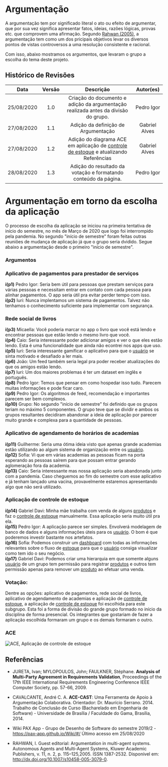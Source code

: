 
# Argumentação
A argumentação tem por significado literal o ato ou efeito de argumentar, que por sua vez significa apresentar fatos, ideias, razões lógicas, provas etc. que comprovem uma afirmação. Segundo [Rahwan (2005)](#Referências), a argumentação tem como um dos pricipais objetivos levar os diversos pontos de vistas controversos a uma resolução consistente e racional.

Com isso, abaixo mostramos os argumentos, que levaram o grupo a escolha do tema deste projeto.

## Histórico de Revisões

|    Data    | Versão |         Descrição         |           Autor(es)            |
| :--------: | :----: | :-----------------------: | :----------------------------: |
| 25/08/2020 |  1.0   |  Criação do documento e adição da argumentação realizada antes da divisão do grupo. | Pedro Igor | 
| 27/08/2020 |  1.1   |  Adição da definição de Argumentação | Gabriel Alves |
| 27/08/2020 |  1.2   |  Adição do diagrama ACE em aplicação de [controle de estoque](../Modeling/verbo?id=controle-de-estoque) e atualizando Referências | Gabriel Alves |
| 28/08/2020 |  1.3   |  Adição do resultado da votação e formatando conteúdo da página. | Pedro Igor |

# Argumentação em torno da escolha da aplicação
O processo de escolha da aplicação se iniciou na primeira tentativa de início do semestre, no mês de Março de 2020 que logo foi interrompido pela pandemia. No segundo "início de semestre" foram feitas outras reuniões de mudança de aplicação já que o grupo seria dvidido. Segue abaixo a argumentação desde o primeiro "início de semestre".
### Argumentos

### Aplicativo de pagamentos para prestador de serviços
**i(p1)** Pedro Igor: Seria bem útil para pessoas que prestam serviços para várias pessoas e necessitam entrar em contato com cada pessoa para alinhar pagamentos. O app seria útil pra evitar perder tempo com isso.<br>
**i(p2)** Iuri: Nunca implentamos um sistema de pagamentos. Talvez não tenhamos o conhecimento suficiente para implementar com segurança.<br>

### Rede social de livros
**i(p3)** Micaella: Você poderia marcar no app o livro que você está lendo e encontrar pessoas que estão lendo o mesmo livro que você.<br>
**i(p4)** Caio: Seria interessante poder adicionar amigos e ver o que eles estão lendo. Esta é uma funcionalidade que ainda não econtrei nos apps que uso.<br>
**i(p5)** Iuri: Seria interessante gamificar o aplicativo para que o [usuário](../Modeling/objeto?id=usuário) se sinta motivado e desafiado a ler mais.<br>
**i(p6)** João: Um feed também seria legal pra poder receber atualizações do que os amigos estão lendo.<br>
**i(p7)** Iuri: Um dos maiores problemas é ter um dataset em inglês e português.<br>
**i(p8)** Pedro Igor: Temos que pensar em como hospedar isso tudo. Parecem muitas informações e pode ficar caro.<br>
**i(p9)** Pedro Igor: Os algoritmos de feed, recomendação e importantes parecem ser bem complexos.<br>
**i(p10)** Grupo: No segundo "início de semestre" foi definido que os grupos teriam no máximo 5 componentes. O grupo teve que se dividir e ambos os grupos resultantes decidiram abandonar a ideia de aplicação por parecer muito grande e complexa para a quantidade de pessoas.<br>

### Aplicativo de agendamento de horários de academias
**i(p11)** Guilherme: Seria uma ótima ideia visto que apenas grande academias estão utilizando ao algum sistema de organização entre os [usuário](../Modeling/objeto?id=usuário).<br>
**i(p12)** Sofia: Vi que em várias academias as pessoas ficam na porta esperando as pessoas saírem para que possam entrar gerando aglomeração fora da academia.<br>
**i(p13)** Caio: Seria interessante mas nossa aplicação seria abandonada junto com a pandemia. Caso cheguemos ao fim do semestre com esse aplicativo e já tenham lançado uma vacina, provavelmente estaremos apresentando algo que não será utilizado.<br>

### Aplicação de controle de estoque
**i(p14)** Gabriel Davi: Minha mãe trabalha com venda de alguns [produtos](../Modeling/objeto?id=produto) e faz o [controle de estoque](../Modeling/verbo?id=controle-de-estoque) manualmente. Essa aplicação seria muito útil pra ela.<br>
**i(p15)** Pedro Igor: A aplicação parece ser simples. Envolverá modelagem de banco de dados e alguns informações úteis para os [usuário](../Modeling/objeto?id=usuário). O bom é que poderemos investir bastante nos artefatos.<br>
**i(p16)** Sofia: Podemos construir um [dashboard](../Modeling/objeto?id=dashboard) com todas as informações relevantes sobre o fluxo de [estoque](../Modeling/objeto?id=Estoque) para que o [usuário](../Modeling/objeto?id=usuário) consiga visualizar como tem ido o seu negócio.<br>
**i(p17)** Gabriel Davi: Podemos criar uma hierarquia em que somente alguns [usuário](../Modeling/objeto?id=usuário) de um grupo tem permissão para registrar [produtos](../Modeling/objeto?id=produto) e outros tem permissão apenas para remover um [produto](../Modeling/objeto?id=produto) ao efetuar uma venda.<br>

### Votação:
Dentre as opções: aplicativo de pagamentos, rede social de livros, aplicativo de agendamento de academias e aplicação de [controle de estoque](../Modeling/verbo?id=controle-de-estoque), a aplicação de [controle de estoque](../Modeling/verbo?id=controle-de-estoque) foi escolhida para este subgrupo. Esta foi a forma de divisão do grande grupo formado no início da disciplina de forma presencial. Os integrantes que gostariam de fazer a aplicação escolhida formaram um grupo e os demais formaram o outro.<br>

### ACE

![ACE, Aplicação de controle de estoque](https://user-images.githubusercontent.com/26935152/91451041-5db08300-e853-11ea-90e0-a4842769ad8c.png)<br>

## Referências

- JURETA, Ivan; MYLOPOULOS, John; FAULKNER, Stéphane. **Analysis of Multi-Party Agreement in Requirements Validation**, Proceedings of the 17th IEEE International Requirements Engineering Conference IEEE Computer Society, pp. 57-66, 2009.

- CAVALCANTE, André C. A. **ACE-CAST**: Uma Ferramenta de Apoio à Argumentação Colaborativa. Orientador: Dr. Maurício Serrano. 2014. Trabalho de Conclusão de Curso (Bacharelado em Engenharia de Software) - Universidade de Brasília / Faculdade do Gama, Brasília, 2014.

- Wiki PAX App - Grupo de Desenho de Software do semestre 2019/2 - <https://pax-app.github.io/Wiki/#/> Último acesso em 25/08/2020

- RAHWAN, I. Guest editorial: Argumentation in multi-agent systems. Autonomous
Agents and Multi-Agent Systems, Kluwer Academic Publishers, v. 11, n. 2, p. 115–125,2005. ISSN 1387-2532. Disponível em: <http://dx.doi.org/10.1007/s10458-005-3079-0>.
